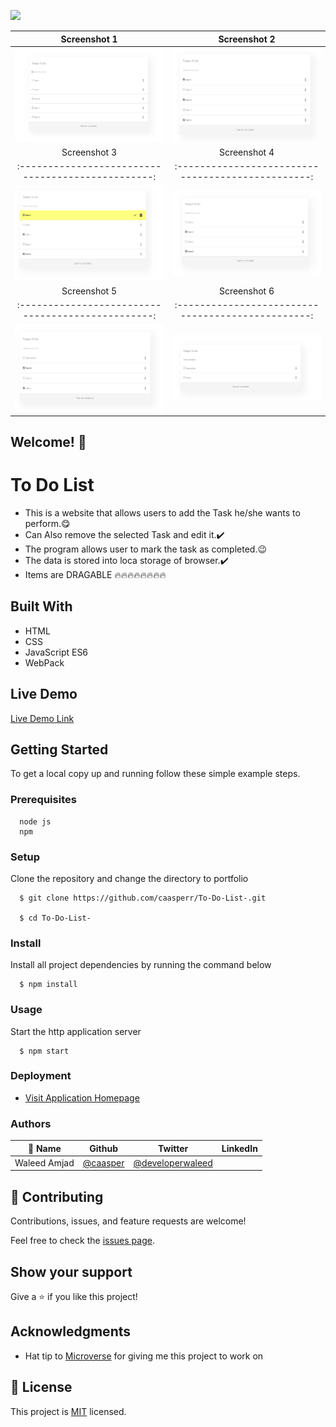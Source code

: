 ![](https://img.shields.io/badge/Microverse-blueviolet)

Screenshot 1                                      | Screenshot 2|
:------------------------------------------------:|:-----------------------------------------------:
![](./Screenshots/Screenshot%201.png)             |  ![](./Screenshots/Screenshot%202.png)
|Screenshot 3                                     |  Screenshot 4 |                   
:------------------------------------------------:|:------------------------------------------------:
![](./Screenshots/Screenshot%203.png)             |![](./Screenshots/Screenshot%204.png)
|Screenshot 5                                     |  Screenshot 6 |                   
:------------------------------------------------:|:------------------------------------------------:
![](./Screenshots/Screenshot%205.png)             |![](./Screenshots/Screenshot%206.png)

## Welcome! 👋           
# To Do List

- This is a website that allows users to add the Task  he/she wants to perform.😋
- Can Also remove the selected Task and edit it.✔️
- The program allows user to mark the task as completed.😉
- The data is stored into loca storage of browser.✔️
- Items are DRAGABLE 🔥🔥🔥🔥🔥🔥🔥🔥

## Built With

- HTML
- CSS
- JavaScript ES6
- WebPack


## Live Demo

[Live Demo Link]()


## Getting Started

To get a local copy up and running follow these simple example steps.

### Prerequisites
```
  node js
  npm

```
### Setup
Clone the repository and change the directory to portfolio

``` 
  $ git clone https://github.com/caasperr/To-Do-List-.git

  $ cd To-Do-List-

```

### Install
Install all project dependencies by running the command below
 
``` 
  $ npm install
```
### Usage
Start the http application server
``` 
  $ npm start
```

### Deployment
- [Visit Application Homepage](http://localhost:8080)


### Authors

| 👤 Name | Github | Twitter | LinkedIn |
|------|--------|---------|----------|
|Waleed Amjad|[@caasper](https://github.com/caasperr)|[@developerwaleed](https://twitter.com/developerwaleed)||



## 🤝 Contributing

Contributions, issues, and feature requests are welcome!

Feel free to check the [issues page](https://github.com/Felix45/awsome-books/issues).

## Show your support

Give a ⭐️ if you like this project!

## Acknowledgments

- Hat tip to [Microverse](https://bit.ly/MicroverseTN) for giving me this project to work on


## 📝 License

This project is [MIT](https://github.com/git/git-scm.com/blob/main/MIT-LICENSE.txt) licensed.
